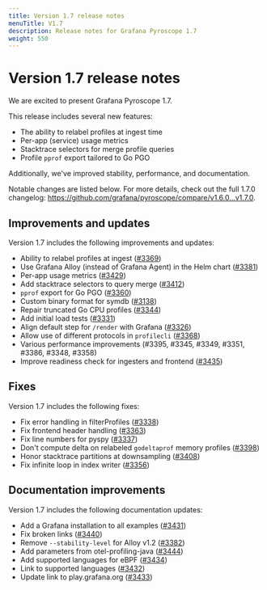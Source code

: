 ```yaml
---
title: Version 1.7 release notes
menuTitle: V1.7
description: Release notes for Grafana Pyroscope 1.7
weight: 550
---
```


# Version 1.7 release notes

We are excited to present Grafana Pyroscope 1.7.

This release includes several new features:

* The ability to relabel profiles at ingest time
* Per-app (service) usage metrics
* Stacktrace selectors for merge profile queries
* Profile `pprof` export tailored to Go PGO

Additionally, we've improved stability, performance, and documentation.

Notable changes are listed below. For more details, check out the full 1.7.0 changelog: https://github.com/grafana/pyroscope/compare/v1.6.0...v1.7.0.

## Improvements and updates

Version 1.7 includes the following improvements and updates:

* Ability to relabel profiles at ingest ([#3369](https://github.com/grafana/pyroscope/pull/3369))
* Use Grafana Alloy (instead of Grafana Agent) in the Helm chart ([#3381](https://github.com/grafana/pyroscope/pull/3381))
* Per-app usage metrics ([#3429](https://github.com/grafana/pyroscope/pull/3429))
* Add stacktrace selectors to query merge ([#3412](https://github.com/grafana/pyroscope/pull/3412))
* `pprof` export for Go PGO ([#3360](https://github.com/grafana/pyroscope/pull/3360))
* Custom binary format for symdb ([#3138](https://github.com/grafana/pyroscope/pull/3138))
* Repair truncated Go CPU profiles ([#3344](https://github.com/grafana/pyroscope/pull/3344))
* Add initial load tests ([#3331](https://github.com/grafana/pyroscope/pull/3331))
* Align default step for `/render` with Grafana ([#3326](https://github.com/grafana/pyroscope/pull/3326))
* Allow use of different protocols in `profilecli` ([#3368](https://github.com/grafana/pyroscope/pull/3368))
* Various performance improvements (#3395, #3345, #3349, #3351, #3386, #3348, #3358)
* Improve readiness check for ingesters and frontend ([#3435](https://github.com/grafana/pyroscope/pull/3435))

## Fixes

Version 1.7 includes the following fixes:

* Fix error handling in filterProfiles ([#3338](https://github.com/grafana/pyroscope/pull/3338))
* Fix frontend header handling ([#3363](https://github.com/grafana/pyroscope/pull/3363))
* Fix line numbers for pyspy ([#3337](https://github.com/grafana/pyroscope/pull/3337))
* Don't compute delta on relabeled `godeltaprof` memory profiles ([#3398](https://github.com/grafana/pyroscope/pull/3398))
* Honor stacktrace partitions at downsampling ([#3408](https://github.com/grafana/pyroscope/pull/3408))
* Fix infinite loop in index writer ([#3356](https://github.com/grafana/pyroscope/pull/3356))

## Documentation improvements

Version 1.7 includes the following documentation updates:

* Add a Grafana installation to all examples ([#3431](https://github.com/grafana/pyroscope/pull/3431))
* Fix broken links ([#3440](https://github.com/grafana/pyroscope/pull/3440))
* Remove `--stability-level` for Alloy v1.2 ([#3382](https://github.com/grafana/pyroscope/pull/3382))
* Add parameters from otel-profiling-java ([#3444](https://github.com/grafana/pyroscope/pull/3444))
* Add supported languages for eBPF ([#3434](https://github.com/grafana/pyroscope/pull/3434))
* Link to supported languages ([#3432](https://github.com/grafana/pyroscope/pull/3432))
* Update link to play.grafana.org ([#3433](https://github.com/grafana/pyroscope/pull/3433))

